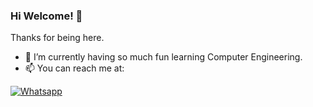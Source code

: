 ### Hi Welcome! 👋

Thanks for being here.

- 🌱 I’m currently having so much fun learning Computer Engineering.
- 📫 You can reach me at: 

[![Whatsapp](https://img.shields.io/badge/WhatsApp-25D366?style=for-the-badge&logo=whatsapp&logoColor=white)](https://wa.me/5519992407898)

